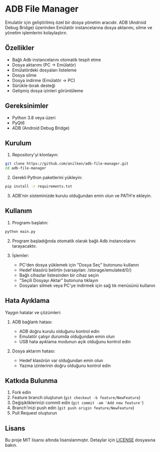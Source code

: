 # ADB File Manager

Emulatör için geliştirilmiş özel bir dosya yönetim aracıdır. ADB (Android Debug Bridge) üzerinden Emülatör instancelarına dosya aktarımı, silme ve yönetim işlemlerini kolaylaştırır.

## Özellikler

- Bağlı Adb instancelarını otomatik tespit etme
- Dosya aktarımı (PC -> Emülatör)
- Emülatördeki dosyaları listeleme
- Dosya silme
- Dosya indirme (Emülatör -> PC)
- Sürükle-bırak desteği
- Gelişmiş dosya izinleri görüntüleme

## Gereksinimler

- Python 3.8 veya üzeri
- PyQt6
- ADB (Android Debug Bridge)

## Kurulum

1. Repository'yi klonlayın:
```bash
git clone https://github.com/anilken/adb-file-manager.git
cd adb-file-manager
```

2. Gerekli Python paketlerini yükleyin:
```bash
pip install -r requirements.txt
```

3. ADB'nin sisteminizde kurulu olduğundan emin olun ve PATH'e ekleyin.

## Kullanım

1. Programı başlatın:
```bash
python main.py
```

2. Program başladığında otomatik olarak bağlı Adb instancelarını tarayacaktır.

3. İşlemler:
   - PC'den dosya yüklemek için "Dosya Seç" butonunu kullanın
   - Hedef klasörü belirtin (varsayılan: /storage/emulated/0/)
   - Bağlı cihazlar listesinden bir cihaz seçin
   - "Seçili Dosyayı Aktar" butonuna tıklayın
   - Dosyaları silmek veya PC'ye indirmek için sağ tık menüsünü kullanın

## Hata Ayıklama

Yaygın hatalar ve çözümleri:

1. ADB bağlantı hatası:
   - ADB doğru kurulu olduğunu kontrol edin
   - Emulatör çalışır durumda olduğundan emin olun
   - USB hata ayıklama modunun açık olduğunu kontrol edin

2. Dosya aktarım hatası:
   - Hedef klasörün var olduğundan emin olun
   - Yazma izinlerinin doğru olduğunu kontrol edin

## Katkıda Bulunma

1. Fork edin
2. Feature branch oluşturun (`git checkout -b feature/NewFeature`)
3. Değişikliklerinizi commit edin (`git commit -am 'Add new feature'`)
4. Branch'inizi push edin (`git push origin feature/NewFeature`)
5. Pull Request oluşturun

## Lisans

Bu proje MIT lisansı altında lisanslanmıştır. Detaylar için [LICENSE](LICENSE) dosyasına bakın.